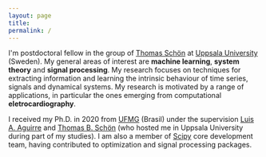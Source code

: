 ```yaml
---
layout: page
title:
permalink: /
---
```



I'm postdoctoral fellow in the group of [Thomas Schön](http://user.it.uu.se/~thosc112/index.html)
at [Uppsala University](http://www.it.uu.se/) (Sweden). My general areas of interest are
**machine learning**, **system theory** and **signal processing**. My research focuses
on techniques for extracting information and learning the intrinsic behaviour
of time series, signals and dynamical systems. My research is motivated by 
a range of applications, in particular the ones emerging from 
computational **eletrocardiography**.


I received my Ph.D. in 2020 from [UFMG](https://ufmg.br/international-visitors) (Brasil) under the supervision
[Luis A. Aguirre](https://scholar.google.com.br/citations?user=_zkC6_kAAAAJ&hl=en) 
and [Thomas B. Schön](http://user.it.uu.se/~thosc112/index.html) (who hosted 
me in Uppsala University during part of my studies). I am also a member of
[Scipy](https://www.scipy.org/scipylib/index.html) core development 
team, having contributed to optimization and signal processing packages.
